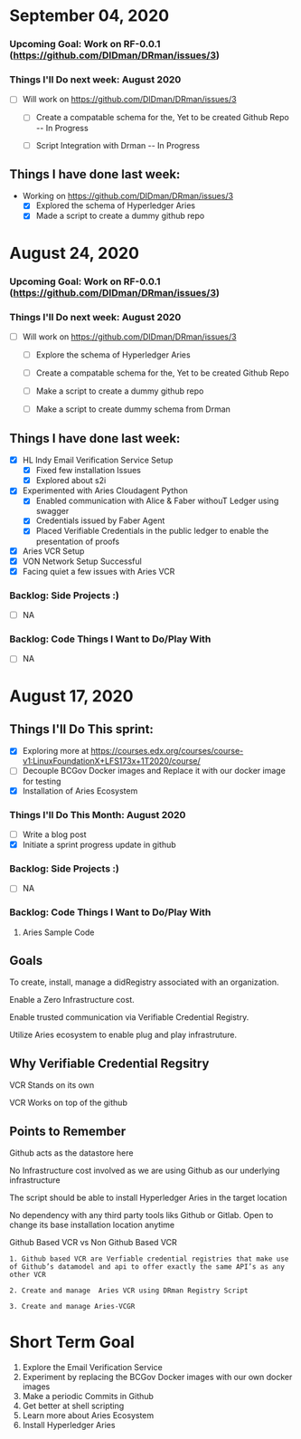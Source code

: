 
# September 04, 2020
 
### Upcoming Goal: Work on RF-0.0.1 (https://github.com/DIDman/DRman/issues/3) 

### Things I'll Do next week: August 2020
- [ ] Will work on https://github.com/DIDman/DRman/issues/3
	- [ ]  Create a compatable schema for the, Yet to be created Github Repo  -- In Progress
	- [ ]  Script Integration with  Drman -- In Progress
	

## Things I have done last week:
- Working on https://github.com/DIDman/DRman/issues/3
	- [x]  Explored the schema of Hyperledger Aries
	- [x]  Made a script to create a dummy github repo

# August 24, 2020
 
### Upcoming Goal: Work on RF-0.0.1 (https://github.com/DIDman/DRman/issues/3) 

### Things I'll Do next week: August 2020
- [ ] Will work on https://github.com/DIDman/DRman/issues/3
	- [ ]  Explore the schema of Hyperledger Aries
	- [ ]  Create a compatable schema for the, Yet to be created Github Repo 
	- [ ]  Make a script to create a dummy github repo
	- [ ]  Make a script to create dummy schema from Drman
	

## Things I have done last week:
- [x] HL Indy Email Verification Service Setup
  - [x] Fixed few installation Issues
  - [x] Explored about s2i

- [x] Experimented with Aries Cloudagent Python
  - [x] Enabled communication with Alice & Faber withouT Ledger using swagger
  - [x] Credentials issued by Faber Agent
  - [x] Placed Verifiable Credentials in the public ledger to enable the presentation of proofs 
 
 - [x] Aries VCR Setup
  - [x] VON Network Setup Successful
  - [x] Facing quiet a few issues with Aries VCR

### Backlog: Side Projects :)
- [ ] NA

### Backlog: Code Things I Want to Do/Play With
- [ ] NA



# August 17, 2020

## Things I'll Do This sprint:
- [x] Exploring more at https://courses.edx.org/courses/course-v1:LinuxFoundationX+LFS173x+1T2020/course/
- [ ] Decouple BCGov Docker images and Replace it with our docker image for testing
- [x] Installation of Aries Ecosystem

### Things I'll Do This Month: August 2020
- [ ] Write a blog post 
- [x] Initiate a sprint progress update in github

### Backlog: Side Projects :)
- [ ] NA

### Backlog: Code Things I Want to Do/Play With
1. Aries Sample Code


## Goals 

 To create, install, manage a didRegistry associated with an organization. 
 
 Enable a Zero Infrastructure cost.
 
 Enable trusted communication via Verifiable Credential Registry.
 
 Utilize Aries ecosystem to enable plug and play infrastruture.

 
## Why Verifiable Credential Regsitry 

  VCR Stands on its own
  
  VCR Works on top of the github
  

## Points to Remember
   Github acts as the datastore here
   
   No Infrastructure cost involved as we are using Github as our underlying infrastructure
   
   The script should be able to install Hyperledger Aries in the target location
   
   No dependency with any third party tools liks Github or Gitlab. Open to change its base installation location anytime
   
   Github Based VCR vs Non Github Based VCR
  
  	1. Github based VCR are Verfiable credential registries that make use of Github’s datamodel and api to offer exactly the same API’s as any other VCR
  
  	2. Create and manage  Aries VCR using DRman Registry Script
  
  	3. Create and manage Aries-VCGR 
   
   

# Short Term Goal
1. Explore the Email Verification Service 
2. Experiment by replacing the BCGov Docker images with our own docker images
3. Make a periodic Commits in Github
4. Get better at shell scripting
5. Learn more about Aries Ecosystem
6. Install Hyperledger Aries

